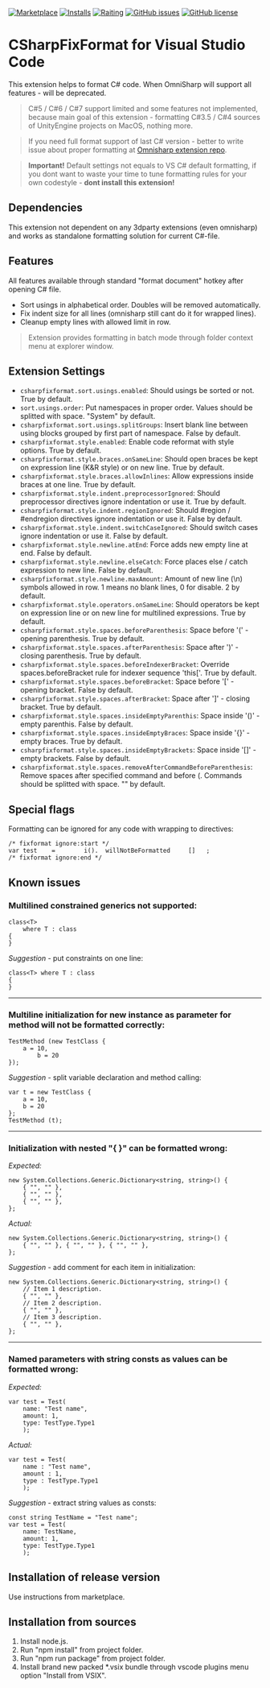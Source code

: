 [![Marketplace](https://vsmarketplacebadge.apphb.com/version-short/Leopotam.csharpfixformat.svg)](https://marketplace.visualstudio.com/items?itemName=Leopotam.csharpfixformat)
[![Installs](https://vsmarketplacebadge.apphb.com/installs-short/Leopotam.csharpfixformat.svg)](https://marketplace.visualstudio.com/items?itemName=Leopotam.csharpfixformat)
[![Raiting](https://vsmarketplacebadge.apphb.com/rating-short/Leopotam.csharpfixformat.svg)](https://marketplace.visualstudio.com/items?itemName=Leopotam.csharpfixformat)
[![GitHub issues](https://img.shields.io/github/issues/Leopotam/vscode-csharpfixformat.svg)](https://github.com/Leopotam/vscode-csharpfixformat/issues)
[![GitHub license](https://img.shields.io/badge/license-MIT-blue.svg)](https://raw.githubusercontent.com/Leopotam/vscode-csharpfixformat/master/LICENSE)

# CSharpFixFormat for Visual Studio Code
This extension helps to format C# code. When OmniSharp will support all features - will be deprecated.

> C#5 / C#6 / C#7 support limited and some features not implemented, because main goal of this extension - formatting C#3.5 / C#4 sources of UnityEngine projects on MacOS, nothing more.

> If you need full format support of last C# version - better to write issue about proper formatting at [Omnisharp extension repo](https://github.com/OmniSharp/omnisharp-vscode/issues).

> **Important!** Default settings not equals to VS C# default formatting, if you dont want to waste your time to tune formatting rules for your own codestyle - **dont install this extension!**

## Dependencies
This extension not dependent on any 3dparty extensions (even omnisharp) and works as standalone formatting solution for current C#-file.

## Features
All features available through standard "format document" hotkey after opening C# file.
  * Sort usings in alphabetical order. Doubles will be removed automatically.
  * Fix indent size for all lines (omnisharp still cant do it for wrapped lines).
  * Cleanup empty lines with allowed limit in row.

> Extension provides formatting in batch mode through folder context menu at explorer window.

## Extension Settings
* `csharpfixformat.sort.usings.enabled`: Should usings be sorted or not. True by default.
* `sort.usings.order`: Put namespaces in proper order. Values should be splitted with space. "System" by default.
* `csharpfixformat.sort.usings.splitGroups`: Insert blank line between using blocks grouped by first part of namespace. False by default.
* `csharpfixformat.style.enabled`: Enable code reformat with style options. True by default.
* `csharpfixformat.style.braces.onSameLine`: Should open braces be kept on expression line (K&R style) or on new line. True by default.
* `csharpfixformat.style.braces.allowInlines`: Allow expressions inside braces at one line. True by default.
* `csharpfixformat.style.indent.preprocessorIgnored`: Should preprocessor directives ignore indentation or use it. True by default.
* `csharpfixformat.style.indent.regionIgnored`: Should #region / #endregion directives ignore indentation or use it. False by default.
* `csharpfixformat.style.indent.switchCaseIgnored`: Should switch cases ignore indentation or use it. False by default.
* `csharpfixformat.style.newline.atEnd`: Force adds new empty line at end. False by default.
* `csharpfixformat.style.newline.elseCatch`: Force places else / catch expression to new line. False by default.
* `csharpfixformat.style.newline.maxAmount`: Amount of new line (\\n) symbols allowed in row. 1 means no blank lines, 0 for disable. 2 by default.
* `csharpfixformat.style.operators.onSameLine`: Should operators be kept on expression line or on new line for multilined expressions. True by default.
* `csharpfixformat.style.spaces.beforeParenthesis`: Space before '(' - opening parenthesis. True by default.
* `csharpfixformat.style.spaces.afterParenthesis`: Space after ')' - closing parenthesis. True by default.
* `csharpfixformat.style.spaces.beforeIndexerBracket`: Override spaces.beforeBracket rule for indexer sequence 'this['. True by default.
* `csharpfixformat.style.spaces.beforeBracket`: Space before '[' - opening bracket. False by default.
* `csharpfixformat.style.spaces.afterBracket`: Space after ']' - closing bracket. True by default.
* `csharpfixformat.style.spaces.insideEmptyParenthis`: Space inside '()' - empty parenthis. False by default.
* `csharpfixformat.style.spaces.insideEmptyBraces`: Space inside '{}' - empty braces. True by default.
* `csharpfixformat.style.spaces.insideEmptyBrackets`: Space inside '[]' - empty brackets. False by default.
* `csharpfixformat.style.spaces.removeAfterCommandBeforeParenthesis`: Remove spaces after specified command and before (. Commands should be splitted with space. "" by default.

## Special flags
Formatting can be ignored for any code with wrapping to directives:
```
/* fixformat ignore:start */
var test    =        i().  willNotBeFormatted     []   ;
/* fixformat ignore:end */
```


## Known issues
### Multilined constrained generics not supported:
```
class<T>
    where T : class
{
}
```
*Suggestion* - put constraints on one line:
```
class<T> where T : class
{
}
```
---
### Multiline initialization for new instance as parameter for method will not be formatted correctly:
```
TestMethod (new TestClass {
    a = 10,
        b = 20
});
```
*Suggestion* - split variable declaration and method calling:
```
var t = new TestClass {
    a = 10,
    b = 20
};
TestMethod (t);
```
---
### Initialization with nested "{ }" can be formatted wrong:
*Expected:*
```
new System.Collections.Generic.Dictionary<string, string>() {
    { "", "" },
    { "", "" },
    { "", "" },
};
```
*Actual:*
```
new System.Collections.Generic.Dictionary<string, string>()	{
    { "", "" }, { "", "" }, { "", "" },
};
```
*Suggestion* - add comment for each item in initialization:
```
new System.Collections.Generic.Dictionary<string, string>() {
    // Item 1 description.
    { "", "" },
    // Item 2 description.
    { "", "" },
    // Item 3 description.
    { "", "" },
};
```
---
### Named parameters with string consts as values can be formatted wrong:
*Expected:*
```
var test = Test(
    name: "Test name",
    amount: 1,
    type: TestType.Type1
    );
```
*Actual:*
```
var test = Test(
    name : "Test name",
    amount : 1,
    type : TestType.Type1
    );
```
*Suggestion* - extract string values as consts:
```
const string TestName = "Test name";
var test = Test(
    name: TestName,
    amount: 1,
    type: TestType.Type1
    );
```
## Installation of release version
Use instructions from marketplace.


## Installation from sources
1. Install node.js.
2. Run "npm install" from project folder.
3. Run "npm run package" from project folder.
4. Install brand new packed *.vsix bundle through vscode plugins menu option "Install from VSIX".